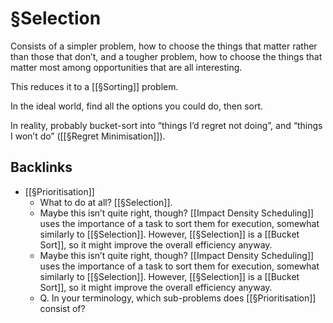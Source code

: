 # §Selection
Consists of a simpler problem, how to choose the things that matter rather than those that don’t, and a tougher problem, how to choose the things that matter most among opportunities that are all interesting.

This reduces it to a [[§Sorting]] problem. 

In the ideal world, find all the options you could do, then sort.

In reality, probably bucket-sort into “things I’d regret not doing”, and “things I won’t do” ([[§Regret Minimisation]]).

## Backlinks
* [[§Prioritisation]]
	* What to do at all? [[§Selection]].
	* Maybe this isn’t quite right, though? [[Impact Density Scheduling]] uses the importance of a task to sort them for execution, somewhat similarly to [[§Selection]]. However, [[§Selection]] is a [[Bucket Sort]], so it might improve the overall efficiency anyway.
	* Maybe this isn’t quite right, though? [[Impact Density Scheduling]] uses the importance of a task to sort them for execution, somewhat similarly to [[§Selection]]. However, [[§Selection]] is a [[Bucket Sort]], so it might improve the overall efficiency anyway.
	* Q. In your terminology, which sub-problems does [[§Prioritisation]] consist of?

<!-- {BearID:8AA0EF29-81E0-4304-956C-F1F28F09ACB3-3179-00000543101A41DF} -->
